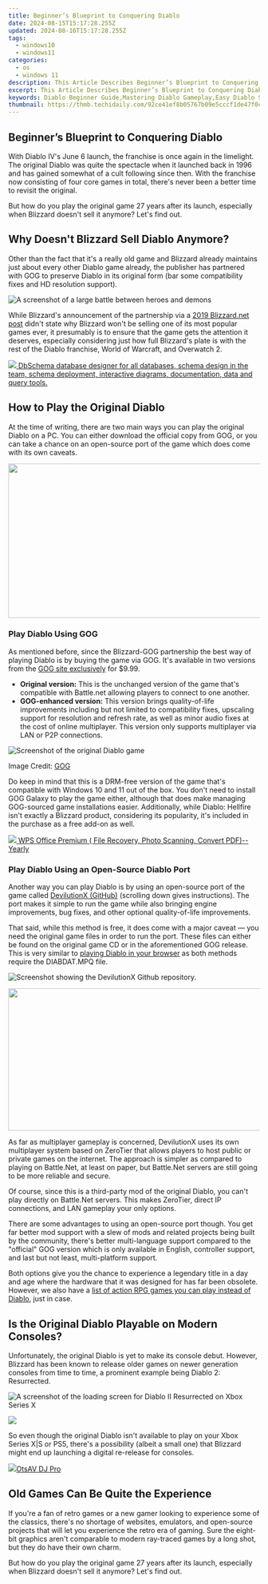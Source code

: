 ```yaml
---
title: Beginner’s Blueprint to Conquering Diablo
date: 2024-08-15T15:17:28.255Z
updated: 2024-08-16T15:17:28.255Z
tags:
  - windows10
  - windows11
categories:
  - os
  - windows 11
description: This Article Describes Beginner’s Blueprint to Conquering Diablo
excerpt: This Article Describes Beginner’s Blueprint to Conquering Diablo
keywords: Diablo Beginner Guide,Mastering Diablo Gameplay,Easy Diablo Strategies,Diablo Basics Tutorial,Novice's Diablo Skills,Learn Diablo Combat,Diablo 1-2 Starter Guide
thumbnail: https://thmb.techidaily.com/92ce41ef8b05767b09e5cccf1de47f0c1a1c9c1b0cd1ef1d90d54872beba93f1.jpg
---
```


## Beginner’s Blueprint to Conquering Diablo

 With Diablo IV's June 6 launch, the franchise is once again in the limelight. The original Diablo was quite the spectacle when it launched back in 1996 and has gained somewhat of a cult following since then. With the franchise now consisting of four core games in total, there's never been a better time to revisit the original.

 But how do you play the original game 27 years after its launch, especially when Blizzard doesn't sell it anymore? Let's find out.

## Why Doesn't Blizzard Sell Diablo Anymore?

 Other than the fact that it's a really old game and Blizzard already maintains just about every other Diablo game already, the publisher has partnered with GOG to preserve Diablo in its original form (bar some compatibility fixes and HD resolution support).

![A screenshot of a large battle between heroes and demons](https://static1.makeuseofimages.com/wordpress/wp-content/uploads/2022/06/IMG_20220613_074954-1.jpg)

 While Blizzard's announcement of the partnership via a [2019 Blizzard.net post](https://news.blizzard.com/en-us/diablo3/22887361/diablo-now-available-on-gog-com) didn't state why Blizzard won't be selling one of its most popular games ever, it presumably is to ensure that the game gets the attention it deserves, especially considering just how full Blizzard's plate is with the rest of the Diablo franchise, World of Warcraft, and Overwatch 2\.

<!-- affiliate ads begin -->
<a href="https://shop.dbschema.com/order/checkout.php?PRODS=19867419&QTY=1&AFFILIATE=108875&CART=1"> <img src="https://secure.avangate.com/images/merchant/176b22bab4e94a28619ca2433b2ef241/products/1_icon256.png" border="0">
DbSchema database designer for all databases, schema design in the team, schema deployment, interactive diagrams, documentation, data and query tools. </a>
<!-- affiliate ads end -->
## How to Play the Original Diablo

 At the time of writing, there are two main ways you can play the original Diablo on a PC. You can either download the official copy from GOG, or you can take a chance on an open-source port of the game which does come with its own caveats.

<!-- affiliate ads begin -->
<a href="https://martinic.evyy.net/c/5597632/1422856/4482" target="_top" id="1422856"><img src="//a.impactradius-go.com/display-ad/4482-1422856" border="0" alt="" width="580" height="309"/></a>
<!-- affiliate ads end -->
### Play Diablo Using GOG

 As mentioned before, since the Blizzard-GOG partnership the best way of playing Diablo is by buying the game via GOG. It's available in two versions from the [GOG site exclusively](https://www.gog.com/en/game/diablo) for $9.99\.

* **Original version:** This is the unchanged version of the game that's compatible with Battle.net allowing players to connect to one another.
* **GOG-enhanced version:** This version brings quality-of-life improvements including but not limited to compatibility fixes, upscaling support for resolution and refresh rate, as well as minor audio fixes at the cost of online multiplayer. This version only supports multiplayer via LAN or P2P connections.

![Screenshot of the original Diablo game](https://static1.makeuseofimages.com/wordpress/wp-content/uploads/2023/06/og-diablo-screenshot.jpg)

Image Credit: [GOG](https://www.gog.com/en/game/diablo)

 Do keep in mind that this is a DRM-free version of the game that's compatible with Windows 10 and 11 out of the box. You don't need to install GOG Galaxy to play the game either, although that does make managing GOG-sourced game installations easier. Additionally, while Diablo: Hellfire isn't exactly a Blizzard product, considering its popularity, it's included in the purchase as a free add-on as well.

<!-- affiliate ads begin -->
<a href="https://secure.2checkout.com/order/checkout.php?PRODS=38729081&QTY=1&AFFILIATE=108875&CART=1"><img src="https://website-prod.cache.wpscdn.com/img/wps-office-pdf-editor-1x.890dbda.png" border="0">
WPS Office Premium ( File Recovery, Photo Scanning, Convert PDF)--Yearly</a>
<!-- affiliate ads end -->
### Play Diablo Using an Open-Source Diablo Port

 Another way you can play Diablo is by using an open-source port of the game called [DevilutionX (GitHub)](https://github.com/diasurgical/devilutionX) (scrolling down gives instructions). The port makes it simple to run the game while also bringing engine improvements, bug fixes, and other optional quality-of-life improvements.

 That said, while this method is free, it does come with a major caveat — you need the original game files in order to run the port. These files can either be found on the original game CD or in the aforementioned GOG release. This is very similar to [playing Diablo in your browser](https://www.makeuseof.com/tag/play-original-diablo-browser/) as both methods require the DIABDAT.MPQ file.

![Screenshot showing the DevilutionX Github repository.](https://static1.makeuseofimages.com/wordpress/wp-content/uploads/2023/06/diablo-port.jpg)
<!-- affiliate ads begin -->
<a href="https://cowinaudio.pxf.io/c/5597632/1116855/13794" target="_top" id="1116855"><img src="//a.impactradius-go.com/display-ad/13794-1116855" border="0" alt="" width="767" height="285"/></a><img height="0" width="0" src="https://imp.pxf.io/i/5597632/1116855/13794" style="position:absolute;visibility:hidden;" border="0" />
<!-- affiliate ads end -->

 As far as multiplayer gameplay is concerned, DevilutionX uses its own multiplayer system based on ZeroTier that allows players to host public or private games on the internet. The approach is simpler as compared to playing on Battle.Net, at least on paper, but Battle.Net servers are still going to be more reliable and secure.

 Of course, since this is a third-party mod of the original Diablo, you can't play directly on Battle.Net servers. This makes ZeroTier, direct IP connections, and LAN gameplay your only options.

 There are some advantages to using an open-source port though. You get far better mod support with a slew of mods and related projects being built by the community, there's better multi-language support compared to the "official" GOG version which is only available in English, controller support, and last but not least, multi-platform support.

 Both options give you the chance to experience a legendary title in a day and age where the hardware that it was designed for has far been obsolete. However, we also have a [list of action RPG games you can play instead of Diablo](https://www.makeuseof.com/best-action-rpg-games-to-play-instead-of-diablo/), just in case.

## Is the Original Diablo Playable on Modern Consoles?

 Unfortunately, the original Diablo is yet to make its console debut. However, Blizzard has been known to release older games on newer generation consoles from time to time, a prominent example being Diablo 2: Resurrected.

![A screenshot of the loading screen for Diablo II Resurrected on Xbox Series X](https://static1.makeuseofimages.com/wordpress/wp-content/uploads/2023/03/diablo-ii-resurrected-loading-screen.jpg)
<!-- affiliate ads begin -->
<a href="https://secure.2checkout.com/order/checkout.php?PRODS=4620778&QTY=1&AFFILIATE=108875&CART=1"><img src="https://secure.avangate.com/images/merchant/07dd4d5a72f5740ef0f035f201951476/300__250banner.jpg" border="0"></a>
<!-- affiliate ads end -->

 So even though the original Diablo isn't available to play on your Xbox Series X|S or PS5, there's a possibility (albeit a small one) that Blizzard might end up launching a digital re-release for consoles.

<!-- affiliate ads begin -->
<a href="https://otszone.ots7.com/order/checkout.php?PRODS=4713321&QTY=1&AFFILIATE=108875&CART=1"><img src="https://green.ots7.com/screenshots/OtsAV/OtsAVDJ1.90-300x188.jpg" border="0">OtsAV DJ Pro</a>
<!-- affiliate ads end -->
## Old Games Can Be Quite the Experience

 If you're a fan of retro games or a new gamer looking to experience some of the classics, there's no shortage of websites, emulators, and open-source projects that will let you experience the retro era of gaming. Sure the eight-bit graphics aren't comparable to modern ray-traced games by a long shot, but they do have their own charm.

 But how do you play the original game 27 years after its launch, especially when Blizzard doesn't sell it anymore? Let's find out.



<ins class="adsbygoogle"
      style="display:block"
      data-ad-client="ca-pub-7571918770474297"
      data-ad-slot="8358498916"
      data-ad-format="auto"
      data-full-width-responsive="true"></ins>



